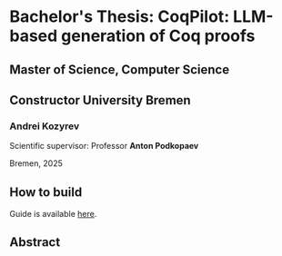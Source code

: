# Bachelor's Thesis: CoqPilot: LLM-based generation of Coq proofs

## Master of Science, Computer Science
## Constructor University Bremen
### Andrei Kozyrev

Scientific supervisor: Professor **Anton Podkopaev**

Bremen, 2025

## How to build

Guide is available [here](https://github.com/K-dizzled/constructor-thesis-latex-template).

## Abstract

